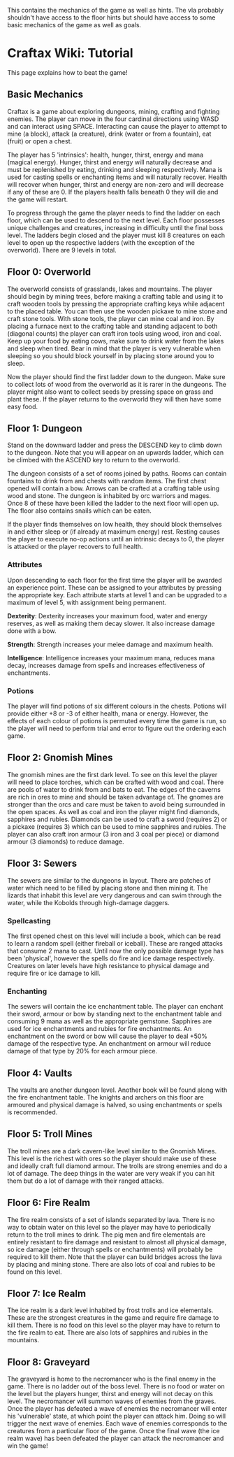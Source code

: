 This contains the mechanics of the game as well as hints. The vla probably shouldn't have access to the floor hints but should have access to some basic mechanics of the game as well as goals.


# Craftax Wiki: Tutorial

This page explains how to beat the game!

## Basic Mechanics
Craftax is a game about exploring dungeons, mining, crafting and fighting enemies.
The player can move in the four cardinal directions using WASD and can interact using SPACE.
Interacting can cause the player to attempt to mine (a block), attack (a creature), drink (water or from a fountain), eat (fruit) or open a chest.

The player has 5 'intrinsics': health, hunger, thirst, energy and mana (magical energy).
Hunger, thirst and energy will naturally decrease and must be replenished by eating, drinking and sleeping respectively.
Mana is used for casting spells or enchanting items and will naturally recover.
Health will recover when hunger, thirst and energy are non-zero and will decrease if any of these are 0.
If the players health falls beneath 0 they will die and the game will restart.

To progress through the game the player needs to find the ladder on each floor, which can be used to descend to the next level.
Each floor possesses unique challenges and creatures, increasing in difficulty until the final boss level.
The ladders begin closed and the player must kill 8 creatures on each level to open up the respective ladders (with the exception of the overworld).
There are 9 levels in total.

## Floor 0: Overworld

The overworld consists of grasslands, lakes and mountains.
The player should begin by mining trees, before making a crafting table and using it to craft wooden tools by pressing the appropriate crafting keys while adjacent to the placed table.
You can then use the wooden pickaxe to mine stone and craft stone tools.
With stone tools, the player can mine coal and iron.
By placing a furnace next to the crafting table and standing adjacent to both (diagonal counts) the player can craft iron tools using wood, iron and coal.
Keep up your food by eating cows, make sure to drink water from the lakes and sleep when tired.
Bear in mind that the player is very vulnerable when sleeping so you should block yourself in by placing stone around you to sleep.

Now the player should find the first ladder down to the dungeon.  Make sure to collect lots of wood from the overworld as it is rarer in the dungeons.
The player might also want to collect seeds by pressing space on grass and plant these.  If the player returns to the overworld they will then have some easy food.

## Floor 1: Dungeon

Stand on the downward ladder and press the DESCEND key to climb down to the dungeon.
Note that you will appear on an upwards ladder, which can be climbed with the ASCEND key to return to the overworld.

The dungeon consists of a set of rooms joined by paths.  Rooms can contain fountains to drink from and chests with random items.
The first chest opened will contain a bow.  Arrows can be crafted at a crafting table using wood and stone.
The dungeon is inhabited by orc warriors and mages.  Once 8 of these have been killed the ladder to the next floor will open up.
The floor also contains snails which can be eaten.

If the player finds themselves on low health, they should block themselves in and either sleep or (if already at maximum energy) rest.
Resting causes the player to execute no-op actions until an intrinsic decays to 0, the player is attacked or the player recovers to full health.

### Attributes
Upon descending to each floor for the first time the player will be awarded an experience point.
These can be assigned to your attributes by pressing the appropriate key.
Each attribute starts at level 1 and can be upgraded to a maximum of level 5, with assignment being permanent.

**Dexterity**: Dexterity increases your maximum food, water and energy reserves, as well as making them decay slower.  It also increase damage done with a bow.

**Strength**: Strength increases your melee damage and maximum health.

**Intelligence**:  Intelligence increases your maximum mana, reduces mana decay, increases damage from spells and increases effectiveness of enchantments.

### Potions
The player will find potions of six different colours in the chests.
Potions will provide either +8 or -3 of either health, mana or energy.
However, the effects of each colour of potions is permuted every time the game is run, so the player will need to perform trial and error to figure out the ordering each game.

## Floor 2: Gnomish Mines

The gnomish mines are the first dark level.  To see on this level the player will need to place torches, which can be crafted with wood and coal.
There are pools of water to drink from and bats to eat.
The edges of the caverns are rich in ores to mine and should be taken advantage of.
The gnomes are stronger than the orcs and care must be taken to avoid being surrounded in the open spaces.
As well as coal and iron the player might find diamonds, sapphires and rubies.
Diamonds can be used to craft a sword (requires 2) or a pickaxe (requires 3) which can be used to mine sapphires and rubies.
The player can also craft iron armour (3 iron and 3 coal per piece) or diamond armour (3 diamonds) to reduce damage.

## Floor 3: Sewers

The sewers are similar to the dungeons in layout.  There are patches of water which need to be filled by placing stone and then mining it.
The lizards that inhabit this level are very dangerous and can swim through the water, while the Kobolds through high-damage daggers.

### Spellcasting
The first opened chest on this level will include a book, which can be read to learn a random spell (either fireball or iceball).
These are ranged attacks that consume 2 mana to cast.
Until now the only possible damage type has been 'physical', however the spells do fire and ice damage respectively.
Creatures on later levels have high resistance to physical damage and require fire or ice damage to kill.

### Enchanting
The sewers will contain the ice enchantment table.  The player can enchant their sword, armour or bow by standing next to the enchantment table and consuming 9 mana as well as the appropriate gemstone.
Sapphires are used for ice enchantments and rubies for fire enchantments.
An enchantment on the sword or bow will cause the player to deal +50% damage of the respective type.
An enchantment on armour will reduce damage of that type by 20% for each armour piece.

## Floor 4: Vaults
The vaults are another dungeon level.  Another book will be found along with the fire enchantment table.
The knights and archers on this floor are armoured and physical damage is halved, so using enchantments or spells is recommended.

## Floor 5: Troll Mines
The troll mines are a dark cavern-like level similar to the Gnomish Mines.
This level is the richest with ores so the player should make use of these and ideally craft full diamond armour.
The trolls are strong enemies and do a lot of damage.
The deep things in the water are very weak if you can hit them but do a lot of damage with their ranged attacks.

## Floor 6: Fire Realm
The fire realm consists of a set of islands separated by lava.
There is no way to obtain water on this level so the player may have to periodically return to the troll mines to drink.
The pig men and fire elementals are entirely resistant to fire damage and resistant to almost all physical damage, so ice damage (either through spells or enchantments) will probably be required to kill them.
Note that the player can build bridges across the lava by placing and mining stone.
There are also lots of coal and rubies to be found on this level.

## Floor 7: Ice Realm
The ice realm is a dark level inhabited by frost trolls and ice elementals.
These are the strongest creatures in the game and require fire damage to kill them.
There is no food on this level so the player may have to return to the fire realm to eat.
There are also lots of sapphires and rubies in the mountains.

## Floor 8: Graveyard
The graveyard is home to the necromancer who is the final enemy in the game.
There is no ladder out of the boss level.
There is no food or water on the level but the players hunger, thirst and energy will not decay on this level.
The necromancer will summon waves of enemies from the graves.
Once the player has defeated a wave of enemies the necromancer will enter his 'vulnerable' state, at which point the player can attack him.
Doing so will trigger the next wave of enemies.
Each wave of enemies corresponds to the creatures from a particular floor of the game.
Once the final wave (the ice realm wave) has been defeated the player can attack the necromancer and win the game!